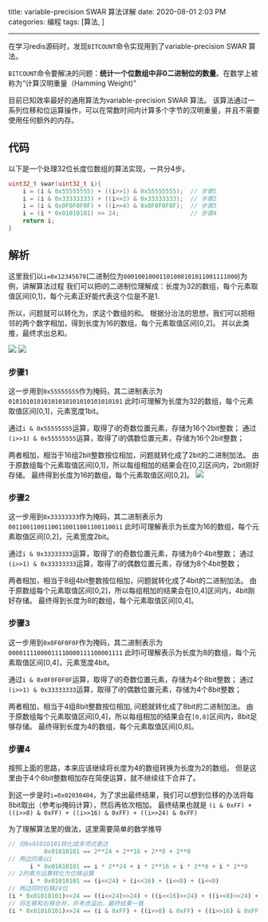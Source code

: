 
title: variable-precision SWAR 算法详解
date: 2020-08-01 2:03 PM
categories: 编程
tags: [算法, ]

---

在学习redis源码时，发现`BITCOUNT`命令实现用到了variable-precision SWAR 算法。

`BITCOUNT`命令要解决的问题：**统计一个位数组中非0二进制位的数量**。在数学上被称为“计算汉明重量（Hamming Weight)” 

目前已知效率最好的通用算法为variable-precision SWAR 算法。
该算法通过一系列位移和位运算操作，可以在常数时间内计算多个字节的汉明重量，并且不需要使用任何额外的内存。
<!--more-->
## 代码
以下是一个处理32位长度位数组的算法实现，一共分4步。
```c
uint32_t swar(uint32_t i){
    i = (i & 0x55555555) + ((i>>1) & 0x55555555);  // 步骤1
    i = (i & 0x33333333) + ((i>>2) & 0x33333333);  // 步骤2
    i = (i & 0x0F0F0F0F) + ((i>>4) & 0x0F0F0F0F);  // 步骤3
    i = (i * 0x01010101) >> 24;                    // 步骤4
    return i;
}
```

## 解析
这里我们以`i=0x12345678`(二进制位为`00010010001101000101011001111000`)为例，讲解算法过程
我们可以把i的二进制位理解成：长度为32的数组，每个元素取值区间[0,1]，每个元素正好能代表这个位是不是1.

所以，问题就可以转化为，求这个数组的和。
根据分治法的思想，我们可以把相邻的两个数字相加，得到长度为16的数组，每个元素取值区间[0,2]。
并以此类推，最终求出总和。

![](http://image.runjf.com/mweb/2020-08-01-15962704953270.jpg)
![](http://image.runjf.com/mweb/2020-08-01-15962705553725.jpg)

### 步骤1
这一步用到`0x55555555`作为掩码，其二进制表示为`01010101010101010101010101010101`
此时i可理解为长度为32的数组，每个元素取值区间[0,1]，元素宽度1bit。

通过`i & 0x55555555`运算，取得了i的奇数位置元素，存储为16个2bit整数；
通过`(i>>1) & 0x55555555`运算，取得了i的偶数位置元素，存储为16个2bit整数；

两者相加，相当于16组2bit整数按位相加，问题就转化成了2bit的二进制加法。
由于原数组每个元素取值区间[0,1]，所以每组相加的结果会在[0,2]区间内，2bit刚好存储。
最终得到长度为16的数组，每个元素取值区间[0,2]。
![](http://image.runjf.com/mweb/2020-08-01-15962660065367.jpg)

### 步骤2
这一步用到`0x33333333`作为掩码，其二进制表示为`00110011001100110011001100110011`
此时i可理解表示为长度为16的数组，每个元素取值区间[0,2]，元素宽度2bit。

通过`i & 0x33333333`运算，取得了i的奇数位置元素，存储为8个4bit整数；
通过`(i>>1) & 0x33333333`运算，取得了i的偶数位置元素，存储为8个4bit整数；

两者相加，相当于8组4bit整数按位相加，问题就转化成了4bit的二进制加法。
由于原数组每个元素取值区间[0,2]，所以每组相加的结果会在[0,4]区间内，4bit刚好存储。
最终得到长度为8的数组，每个元素取值区间[0,4]。

### 步骤3
这一步用到`0x0F0F0F0F`作为掩码，其二进制表示为`00001111000011110000111100001111`
此时i可理解表示为长度为8的数组，每个元素取值区间[0,4]，元素宽度4bit。

通过`i & 0x0F0F0F0F`运算，取得了i的奇数位置元素，存储为4个8bit整数；
通过`(i>>1) & 0x33333333`运算，取得了i的偶数位置元素，存储为4个8bit整数；

两者相加，相当于4组8bit整数按位相加, 问题就转化成了8bit的二进制加法。
由于原数组每个元素取值区间[0,4]，所以每组相加的结果会在`[0,8]`区间内，8bit足够存储。
最终得到长度为4的数组，每个元素取值区间[0,8]。

### 步骤4
按照上面的思路，本来应该继续将长度为4的数组转换为长度为2的数组。
但是这里由于4个8bit整数相加存在简便运算，就不继续往下合并了。

到这一步是时`i=0x02030404`，为了求出最终结果，我们可以想到位移的办法将每8bit取出（参考ip掩码计算），然后再依次相加。
最终结果也就是 `(i & 0xFF) + ((i>>8) & 0xFF) + ((i>>16) & 0xFF) + ((i>>24) & 0xFF)`

为了理解算法里的做法，这里需要简单的数学推导
```js
// 将0x01010101转化成多项式表达
          0x01010101 == 2**24 + 2**16 + 2**8 + 2**0 
// 两边同乘以i
      i * 0x01010101 == i * 2**24 + i * 2**16 + i * 2**8 + i * 2**0
// 2的乘方运算转化为位移运算
      i * 0x01010101 == (i<<24) + (i<<16) + (i<<8) + (i<<0)
// 两边同时右移24位
(i * 0x01010101)>>24 == ((i<<24)>>24) + ((i<<16)>>24) + ((i<<8)>>24) + ((i<<0)>>24)
// 将左移和右移合并，并考虑溢出，最终结果一致
(i * 0x01010101)>>24 == (i & 0xFF) + ((i>>8) & 0xFF) + ((i>>16) & 0xFF) + ((i>>24) & 0xFF)
```
